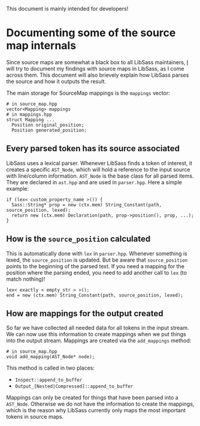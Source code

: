 This document is mainly intended for developers!

# Documenting some of the source map internals

Since source maps are somewhat a black box to all LibSass maintainers, [I](@mgreter) will try to document my findings with source maps in LibSass, as I come across them. This document will also brievely explain how LibSass parses the source and how it outputs the result.

The main storage for SourceMap mappings is the `mappings` vector:

```
# in source_map.hpp
vector<Mapping> mappings
# in mappings.hpp
struct Mapping ...
  Position original_position;
  Position generated_position;
```

## Every parsed token has its source associated

LibSass uses a lexical parser. Whenever LibSass finds a token of interest, it creates a specific `AST_Node`, which will hold a reference to the input source with line/column information. `AST_Node` is the base class for all parsed items. They are declared in `ast.hpp` and are used in `parser.hpp`. Here a simple example:

```
if (lex< custom_property_name >()) {
  Sass::String* prop = new (ctx.mem) String_Constant(path, source_position, lexed);
  return new (ctx.mem) Declaration(path, prop->position(), prop, ...);
}
```

## How is the `source_position` calculated

This is automatically done with `lex` in `parser.hpp`. Whenever something is lexed, the `source_position` is updated. But be aware that `source_position` points to the beginning of the parsed text. If you need a mapping for the position where the parsing ended, you need to add another call to `lex` (to match nothing)!

```
lex< exactly < empty_str > >();
end = new (ctx.mem) String_Constant(path, source_position, lexed);
```

## How are mappings for the output created

So far we have collected all needed data for all tokens in the input stream. We can now use this information to create mappings when we put things into the output stream. Mappings are created via the `add_mappings` method:

```
# in source_map.hpp
void add_mapping(AST_Node* node);
```

This method is called in two places:
- `Inspect::append_to_buffer`
- `Output_[Nested|Compressed]::append_to_buffer`

Mappings can only be created for things that have been parsed into a `AST_Node`. Otherwise we do not have the information to create the mappings, which is the reason why LibSass currently only maps the most important tokens in source maps.
